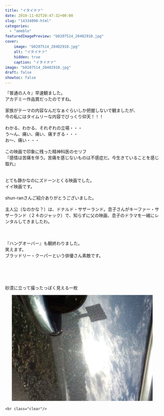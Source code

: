 ```yaml
---
title: "イタイナァ"
date: 2010-11-02T20:47:32+00:00
slug: "14334096-html"
categories:
  - "ameblo"
featuredImagePreview: "b0207514_20402910.jpg"
cover:
    image: "b0207514_20402910.jpg"
    alt: "イタイナァ"
    hidden: true
    caption: "イタイナァ"
image: "b0207514_20402910.jpg"
draft: false
showtoc: false
---
```

『普通の人々』早速観ました。<br/>
アカデミー作品賞だったのですね。<br/>
<br/>
家族がテーマの内容なんだなぁぐらいしか把握しないで観ましたが、<br/>
今の私にはタイムリーな内容でびっくり仰天！！！<br/>
<br/>
わかる、わかる、それぞれの立場・・・<br/>
う～ん、痛い、痛い、痛すぎる・・・<br/>
お～、痛い・・・<br/>
<br/>
この映画で印象に残った精神科医のセリフ<br/>
『感情は苦痛を伴う。苦痛を感じないものは不感症だ。今生きていることを感じ取れ』<br/>
<br/>
<br/>
とても静かなのにズドーンとくる映画でした。<br/>
イイ映画です。<br/>
<br/>
shun-ranさんご紹介ありがとうございました。<br/>
<br/>
主人公（なのかな？）は、ドナルド・サザーランド。息子さんがキーファー・サザーランド（２４のジャック）で、知らずに父の映画、息子のドラマを一緒にレンタルしてきましたわ。<br/>
<br/>
<br/>
<br/>
『ハングオーバー』も観終わりました。<br/>
笑えます。<br/>
ブラッドリー・クーパーという俳優さん素敵です。 <br/>
<br/>
<br/>
<br/>
<br/>
<br/>
砂漠に立って撮ったっぽく見える一枚<br/>
<center><a href="b0207514_20402910.jpg" rel="nofollow"><img src="b0207514_20402910.jpg" alt="イタイナァ_b0207514_20402910.jpg" class="IMAGE_MID" height="345" width="460"/></a></center>

    <br class="clear"/>